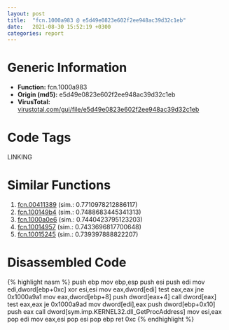 ```yaml
---
layout: post
title:  "fcn.1000a983 @ e5d49e0823e602f2ee948ac39d32c1eb"
date:   2021-08-30 15:52:19 +0300
categories: report
---
```


# Generic Information
- **Function:** fcn.1000a983
- **Origin (md5):** e5d49e0823e602f2ee948ac39d32c1eb
- **VirusTotal:** [virustotal.com/gui/file/e5d49e0823e602f2ee948ac39d32c1eb][virustotal_ref]

# Code Tags
<span class="tag" id="LINKING">LINKING</span>


# Similar Functions

1. [fcn.00411389][similar_1_ref] (sim.: 0.7710978212886117)
2. [fcn.100149b4][similar_2_ref] (sim.: 0.7488683445341313)
3. [fcn.1000a0e6][similar_3_ref] (sim.: 0.7440423795123203)
4. [fcn.10014957][similar_4_ref] (sim.: 0.7433696817700648)
5. [fcn.10015245][similar_5_ref] (sim.: 0.739397888822207)


# Disassembled Code

{% highlight nasm %}
push ebp
mov ebp,esp
push esi
push edi
mov edi,dword[ebp+0xc]
xor esi,esi
mov eax,dword[edi]
test eax,eax
jne 0x1000a9a1
mov eax,dword[ebp+8]
push dword[eax+4]
call dword[eax]
test eax,eax
je 0x1000a9ad
mov dword[edi],eax
push dword[ebp+0x10]
push eax
call dword[sym.imp.KERNEL32.dll_GetProcAddress]
mov esi,eax
pop edi
mov eax,esi
pop esi
pop ebp
ret 0xc
{% endhighlight %}


[similar_1_ref]: /report/fcn.00411389@9c2b894b84f59672d8be2e984066f76f
[similar_2_ref]: /report/fcn.100149b4@e5d49e0823e602f2ee948ac39d32c1eb
[similar_3_ref]: /report/fcn.1000a0e6@f306bc4e89ecdab5df7aa72172ee5f69
[similar_4_ref]: /report/fcn.10014957@e5d49e0823e602f2ee948ac39d32c1eb
[similar_5_ref]: /report/fcn.10015245@e5d49e0823e602f2ee948ac39d32c1eb
[virustotal_ref]: https://www.virustotal.com/gui/file/e5d49e0823e602f2ee948ac39d32c1eb
